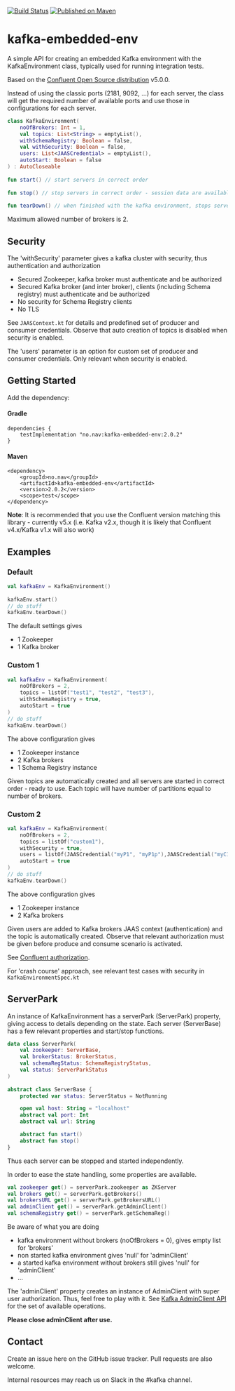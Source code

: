 [![Build Status](https://travis-ci.org/navikt/kafka-embedded-env.svg?branch=master)](https://travis-ci.org/navikt/kafka-embedded-env) 
[![Published on Maven](https://img.shields.io/maven-metadata/v/http/central.maven.org/maven2/no/nav/kafka-embedded-env/maven-metadata.xml.svg)](http://central.maven.org/maven2/no/nav/kafka-embedded-env/)

# kafka-embedded-env 

A simple API for creating an embedded Kafka environment with the KafkaEnvironment class, typically used for running integration tests. 

Based on the [Confluent Open Source distribution](https://www.confluent.io/product/confluent-open-source/) v5.0.0. 

Instead of using the classic ports (2181, 9092, ...) for each server, the class will get the required number of available ports 
and use those in configurations for each server. 

```kotlin
class KafkaEnvironment(
    noOfBrokers: Int = 1,
    val topics: List<String> = emptyList(),
    withSchemaRegistry: Boolean = false,
    val withSecurity: Boolean = false,
    users: List<JAASCredential> = emptyList(),
    autoStart: Boolean = false
) : AutoCloseable
  
fun start() // start servers in correct order
 
fun stop() // stop servers in correct order - session data are available
 
fun tearDown() // when finished with the kafka environment, stops servers and remove session data                    
```
Maximum allowed number of brokers is 2.

## Security
The 'withSecurity' parameter gives a kafka cluster with security, thus authentication and authorization
* Secured Zookeeper, kafka broker must authenticate and be authorized
* Secured Kafka broker (and inter broker), clients (including Schema registry) must authenticate and be authorized 
* No security for Schema Registry clients
* No TLS

See ```JAASContext.kt``` for details and predefined set of producer and consumer credentials.
Observe that auto creation of topics is disabled when security is enabled. 

The 'users' parameter is an option for custom set of producer and consumer credentials. Only relevant when 
security is enabled. 

## Getting Started
Add the dependency:

#### Gradle
```
dependencies {
    testImplementation "no.nav:kafka-embedded-env:2.0.2"
}
```

#### Maven
```
<dependency>
    <groupId>no.nav</groupId>
    <artifactId>kafka-embedded-env</artifactId>
    <version>2.0.2</version>
    <scope>test</scope>
</dependency>
```

**Note**: It is recommended that you use the Confluent version matching this library - currently v5.x
(i.e. Kafka v2.x, though it is likely that Confluent v4.x/Kafka v1.x will also work)

## Examples
### Default
```kotlin
val kafkaEnv = KafkaEnvironment()
 
kafkaEnv.start()
// do stuff
kafkaEnv.tearDown()
```

The default settings gives
* 1 Zookeeper
* 1 Kafka broker

### Custom 1
```kotlin
val kafkaEnv = KafkaEnvironment(
    noOfBrokers = 2,
    topics = listOf("test1", "test2", "test3"),
    withSchemaRegistry = true,
    autoStart = true
)
// do stuff
kafkaEnv.tearDown()
```
The above configuration gives 
* 1 Zookeeper instance
* 2 Kafka brokers
* 1 Schema Registry instance

Given topics are automatically created and all servers are started in correct order - ready to use.
Each topic will have number of partitions equal to number of brokers.

### Custom 2
```kotlin
val kafkaEnv = KafkaEnvironment(
    noOfBrokers = 2,
    topics = listOf("custom1"),
    withSecurity = true,
    users = listOf(JAASCredential("myP1", "myP1p"),JAASCredential("myC1", "myC1p")),
    autoStart = true
)
// do stuff
kafkaEnv.tearDown()
```
The above configuration gives 
* 1 Zookeeper instance
* 2 Kafka brokers

Given users are added to Kafka brokers JAAS context (authentication) and the topic is automatically created.
Observe that relevant authorization must be given before produce and consume scenario is activated.

See [Confluent authorization](https://docs.confluent.io/current/kafka/authorization.html). 

For 'crash course' approach, see relevant test cases with security in ```KafkaEnvironmentSpec.kt``` 

## ServerPark
An instance of KafkaEnvironment has a serverPark (ServerPark) property, giving access to details depending
on the state. Each server (ServerBase) has a few relevant properties and start/stop functions. 

```kotlin
data class ServerPark(
    val zookeeper: ServerBase,
    val brokerStatus: BrokerStatus,
    val schemaRegStatus: SchemaRegistryStatus,
    val status: ServerParkStatus
)
        
abstract class ServerBase {
    protected var status: ServerStatus = NotRunning

    open val host: String = "localhost"
    abstract val port: Int
    abstract val url: String

    abstract fun start()
    abstract fun stop()
}
``` 
Thus each server can be stopped and started independently.

In order to ease the state handling, some properties are available.

```kotlin
val zookeeper get() = serverPark.zookeeper as ZKServer
val brokers get() = serverPark.getBrokers()
val brokersURL get() = serverPark.getBrokersURL()
val adminClient get() = serverPark.getAdminClient()
val schemaRegistry get() = serverPark.getSchemaReg()
```
Be aware of what you are doing
* kafka environment without brokers (noOfBrokers = 0), gives empty list for 'brokers'
* non started kafka environment gives 'null' for 'adminClient' 
* a started kafka environment without brokers still gives 'null' for 'adminClient' 
* ...

The 'adminClient' property creates an instance of AdminClient with super user authorization. Thus, feel free to play
with it. See [Kafka AdminClient API](https://kafka.apache.org/20/javadoc/org/apache/kafka/clients/admin/AdminClient.html)
for the set of available operations. 

**Please close adminClient after use.**


## Contact

Create an issue here on the GitHub issue tracker. Pull requests are also welcome.

Internal resources may reach us on Slack in the #kafka channel.